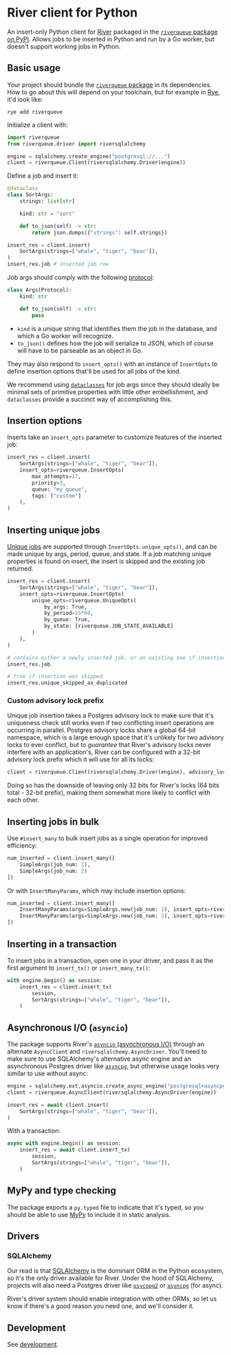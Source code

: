 # River client for Python

An insert-only Python client for [River](https://github.com/riverqueue/river) packaged in the [`riverqueue` package on PyPI](https://pypi.org/project/riverqueue/). Allows jobs to be inserted in Python and run by a Go worker, but doesn't support working jobs in Python.

## Basic usage

Your project should bundle the [`riverqueue` package](https://pypi.org/project/riverqueue/) in its dependencies. How to go about this will depend on your toolchain, but for example in [Rye](https://github.com/astral-sh/rye), it'd look like:

```shell
rye add riverqueue
```

Initialize a client with:

```python
import riverqueue
from riverqueue.driver import riversqlalchemy

engine = sqlalchemy.create_engine("postgresql://...")
client = riverqueue.Client(riversqlalchemy.Driver(engine))
```

Define a job and insert it:

```python
@dataclass
class SortArgs:
    strings: list[str]

    kind: str = "sort"

    def to_json(self) -> str:
        return json.dumps({"strings": self.strings})

insert_res = client.insert(
    SortArgs(strings=["whale", "tiger", "bear"]),
)
insert_res.job # inserted job row
```

Job args should comply with the following [protocol](https://peps.python.org/pep-0544/):

```python
class Args(Protocol):
    kind: str

    def to_json(self) -> str:
        pass
```

* `kind` is a unique string that identifies them the job in the database, and which a Go worker will recognize.
* `to_json()` defines how the job will serialize to JSON, which of course will have to be parseable as an object in Go.

They may also respond to `insert_opts()` with an instance of `InsertOpts` to define insertion options that'll be used for all jobs of the kind.

We recommend using [`dataclasses`](https://docs.python.org/3/library/dataclasses.html) for job args since they should ideally be minimal sets of primitive properties with little other embellishment, and `dataclasses` provide a succinct way of accomplishing this.

## Insertion options

Inserts take an `insert_opts` parameter to customize features of the inserted job:

```python
insert_res = client.insert(
    SortArgs(strings=["whale", "tiger", "bear"]),
    insert_opts=riverqueue.InsertOpts(
        max_attempts=17,
        priority=3,
        queue: "my_queue",
        tags: ["custom"]
    ),
)
```

## Inserting unique jobs

[Unique jobs](https://riverqueue.com/docs/unique-jobs) are supported through `InsertOpts.unique_opts()`, and can be made unique by args, period, queue, and state. If a job matching unique properties is found on insert, the insert is skipped and the existing job returned.

```python
insert_res = client.insert(
    SortArgs(strings=["whale", "tiger", "bear"]),
    insert_opts=riverqueue.InsertOpts(
        unique_opts=riverqueue.UniqueOpts(
            by_args: True,
            by_period=15*60,
            by_queue: True,
            by_state: [riverqueue.JOB_STATE_AVAILABLE]
        )
    ),
)

# contains either a newly inserted job, or an existing one if insertion was skipped
insert_res.job

# true if insertion was skipped
insert_res.unique_skipped_as_duplicated
```

### Custom advisory lock prefix

Unique job insertion takes a Postgres advisory lock to make sure that it's uniqueness check still works even if two conflicting insert operations are occurring in parallel. Postgres advisory locks share a global 64-bit namespace, which is a large enough space that it's unlikely for two advisory locks to ever conflict, but to _guarantee_ that River's advisory locks never interfere with an application's, River can be configured with a 32-bit advisory lock prefix which it will use for all its locks:

```python
client = riverqueue.Client(riversqlalchemy.Driver(engine), advisory_lock_prefix: 123456)
```

Doing so has the downside of leaving only 32 bits for River's locks (64 bits total - 32-bit prefix), making them somewhat more likely to conflict with each other.

## Inserting jobs in bulk

Use `#insert_many` to bulk insert jobs as a single operation for improved efficiency:

```python
num_inserted = client.insert_many([
    SimpleArgs(job_num: 1),
    SimpleArgs(job_num: 2)
])
```

Or with `InsertManyParams`, which may include insertion options:

```python
num_inserted = client.insert_many([
    InsertManyParams(args=SimpleArgs.new(job_num: 1), insert_opts=riverqueue.InsertOpts.new(max_attempts=5)),
    InsertManyParams(args=SimpleArgs.new(job_num: 2), insert_opts=riverqueue.InsertOpts.new(queue="high_priority"))
])
```

## Inserting in a transaction

To insert jobs in a transaction, open one in your driver, and pass it as the first argument to `insert_tx()` or `insert_many_tx()`:

```python
with engine.begin() as session:
    insert_res = client.insert_tx(
        session,
        SortArgs(strings=["whale", "tiger", "bear"]),
    )
```

## Asynchronous I/O (`asyncio`)

The package supports River's [`asyncio` (asynchronous I/O)](https://docs.python.org/3/library/asyncio.html) through an alternate `AsyncClient` and `riversqlalchemy.AsyncDriver`. You'll need to make sure to use SQLAlchemy's alternative async engine and an asynchronous Postgres driver like [`asyncpg`](https://github.com/MagicStack/asyncpg), but otherwise usage looks very similar to use without async:

```python
engine = sqlalchemy.ext.asyncio.create_async_engine("postgresql+asyncpg://...")
client = riverqueue.AsyncClient(riversqlalchemy.AsyncDriver(engine))

insert_res = await client.insert(
    SortArgs(strings=["whale", "tiger", "bear"]),
)
```

With a transaction:

```python
async with engine.begin() as session:
    insert_res = await client.insert_tx(
        session,
        SortArgs(strings=["whale", "tiger", "bear"]),
    )
```

## MyPy and type checking

The package exports a `py.typed` file to indicate that it's typed, so you should be able to use [MyPy](https://mypy-lang.org/) to include it in static analysis.

## Drivers

### SQLAlchemy

Our read is that [SQLAlchemy](https://www.sqlalchemy.org/) is the dominant ORM in the Python ecosystem, so it's the only driver available for River. Under the hood of SQLAlchemy, projects will also need a Postgres driver like [`psycopg2`](https://pypi.org/project/psycopg2/) or [`asyncpg`](https://github.com/MagicStack/asyncpg) (for async).

River's driver system should enable integration with other ORMs, so let us know if there's a good reason you need one, and we'll consider it.

## Development

See [development](./docs/development.md).
